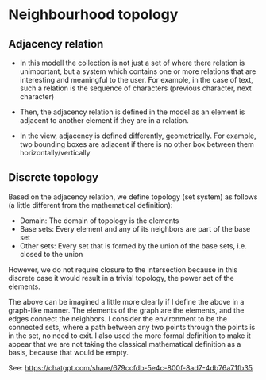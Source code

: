 # Neighbourhood topology

## Adjacency relation

- In this modell the collection is not just a set of where there relation is unimportant, but a system which contains one or more relations that are interesting and meaningful to the user. For example, in the case of text, such a relation is the sequence of characters (previous character, next character)

- Then, the adjacency relation is defined in the model as an element is adjacent to another element if they are in a relation.

- In the view, adjacency is defined differently, geometrically. For example, two bounding boxes are adjacent if there is no other box between them horizontally/vertically

## Discrete topology

Based on the adjacency relation, we define topology (set system) as follows (a little different from the mathematical definition):

- Domain: The domain of topology is the elements
- Base sets: Every element and any of its neighbors are part of the base set
- Other sets: Every set that is formed by the union of the base sets, i.e. closed to the union

However, we do not require closure to the intersection because in this discrete case it would result in a trivial topology, the power set of the elements.

The above can be imagined a little more clearly if I define the above in a graph-like manner. The elements of the graph are the elements, and the edges connect the neighbors. I consider the environment to be the connected sets, where a path between any two points through the points is in the set, no need to exit. I also used the more formal definition to make it appear that we are not taking the classical mathematical definition as a basis, because that would be empty.

See: https://chatgpt.com/share/679ccfdb-5e4c-800f-8ad7-4db76a71fb35


